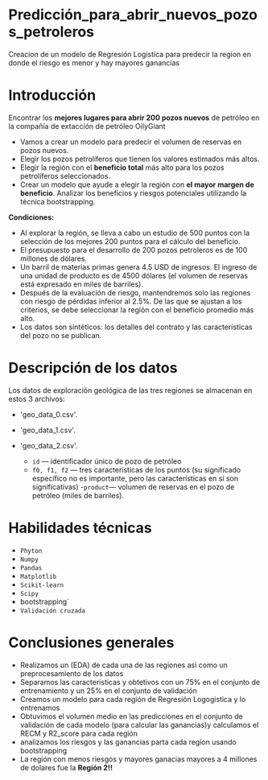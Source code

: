 # Predicción_para_abrir_nuevos_pozos_petroleros
Creacion de un modelo de Regresión Logistica para predecir la region  en donde el riesgo es menor y hay mayores ganancias
# Introducción
Encontrar los **mejores lugares para abrir 200 pozos nuevos** de petróleo en la compañía de extacción de petróleo OilyGiant

- Vamos a crear un modelo para predecir el volumen de reservas en pozos nuevos.
- Elegir los pozos petrolíferos que tienen los valores estimados más altos.
- Elegir la región con el **beneficio total** más alto para los pozos petrolíferos seleccionados.
- Crear un modelo que ayude a elegir la región con **el mayor margen de beneficio**. Analizar los beneficios y riesgos potenciales utilizando la técnica bootstrapping.
  
**Condiciones:**
- Al explorar la región, se lleva a cabo un estudio de 500 puntos con la selección de los mejores 200 puntos para el cálculo del beneficio.
- El presupuesto para el desarrollo de 200 pozos petroleros es de 100 millones de dólares.
- Un barril de materias primas genera 4.5 USD de ingresos. El ingreso de una unidad de producto es de 4500 dólares (el volumen de reservas está expresado en miles de barriles).
- Después de la evaluación de riesgo, mantendremos solo las regiones con riesgo de pérdidas inferior al 2.5%. De las que se ajustan a los criterios, se debe seleccionar la región con el beneficio promedio más alto.
- Los datos son sintéticos: los detalles del contrato y las características del pozo no se publican.
# Descripción de los datos
Los datos de exploración geológica de las tres regiones se almacenan en estos 3 archivos:

- 'geo_data_0.csv'. 
- 'geo_data_1.csv'. 
- 'geo_data_2.csv'. 


  - `id`  — identificador único de pozo de petróleo
  - `f0, f1, f2` — tres características de los puntos (su significado específico no es importante, pero las características en sí son significativas)
  -`product`— volumen de reservas en el pozo de petróleo (miles de barriles).
# Habilidades técnicas
- `Phyton`
- `Numpy`
- `Pandas`
- `Matplotlib`
- `Scikit-learn`
- `Scipy`
-  bootstrapping`
- `Validación cruzada`
# Conclusiones generales
- Realizamos un (EDA) de cada una de las regiones asi como un preprocesamiento de los datos
- Separamos las caracteristicas y obtetivos con un 75% en el conjunto de entrenamiento y un 25% en el conjunto de validación
- Creamos un modelo para cada región de Regresión Logogistica y lo entrenamos
- Obtuvimos el volumen medio en las predicciones en el conjunto de validación de cada modelo (para calcular las ganancias)y calculamos el RECM y R2_score para cada región
- analizamos los riesgos y las ganancias parta cada region usando bootstrapping
- La región con menos riesgos y mayores ganacias mayores a 4 millones de dolares fue la **Región 2!!**
